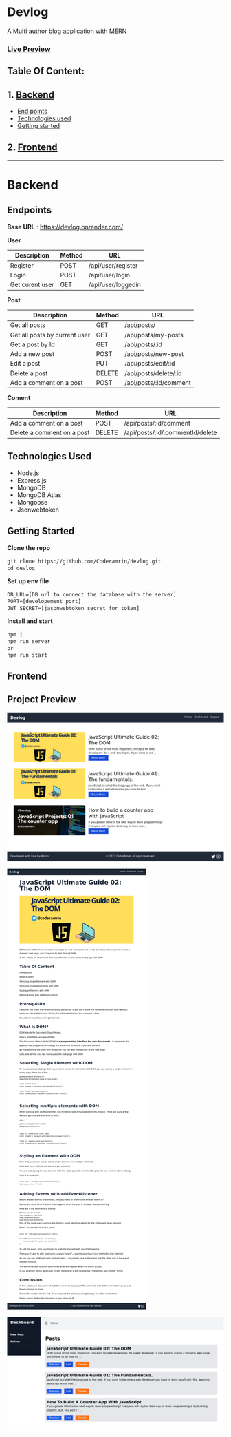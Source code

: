 # Devlog

A Multi author blog application with MERN

### [Live Preview](https://devlogg.onrender.com/)

## Table Of Content:

## 1. [Backend](#backend)
- [End points](#endpoints)
- [Technologies used](#technologies-used)
- [Getting started](#getting-started)

## 2. [Frontend](#frontend)


---------------------

# Backend

## Endpoints

**Base URL** : https://devlog.onrender.com/

**User**

| Description      | Method | URL | 
| ----------- | ----------- |------
| Register      | POST       | /api/user/register
| Login      | POST       | /api/user/login
| Get curent user      | GET       | /api/user/loggedin



**Post**

| Description      | Method | URL | 
| ----------- | ----------- |------
| Get all posts      | GET       | /api/posts/
| Get all posts by current user    | GET       | /api/posts/my-posts
| Get a post by Id    | GET       | /api/posts/:id
| Add a new post      | POST       | /api/posts/new-post
| Edit a post    | PUT       | /api/posts/edit/:id
| Delete a post    | DELETE       | /api/posts/delete/:id
| Add a comment on a post    | POST       | /api/posts/:id/comment


**Coment**

| Description      | Method | URL | 
| ----------- | ----------- |------
| Add a comment on a post    | POST       | /api/posts/:id/comment
| Delete a comment on a post    | DELETE       | /api/posts/:id/:commentId/delete


## Technologies Used

- Node.js
- Express.js
- MongoDB
- MongoDB Atlas
- Mongoose
- Jsonwebtoken


## Getting Started

**Clone the repo**

```
git clone https://github.com/Coderamrin/devlog.git
cd devlog
```

**Set up env file**
```
DB_URL=[DB url to connect the database with the server]
PORT=[developement port]
JWT_SECRET=[jasonwebtoken secret for token]
```

**Install and start**

```
npm i
npm run server
or
npm run start
```


## Frontend


## Project Preview

![blog home page](img-1.png)

![blog article page](img-2.png)

![blog dashboard page](img-3.png)
